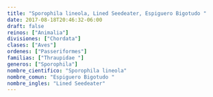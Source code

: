 ```yaml
---
title: "Sporophila lineola, Lined Seedeater, Espiguero Bigotudo "
date: 2017-08-18T20:46:32-06:00
draft: false
reinos: ["Animalia"]
divisiones: ["Chordata"]
clases: ["Aves"]
ordenes: ["Passeriformes"]
familias: ["Thraupidae "]
generos: ["Sporophila"]
nombre_cientifico: "Sporophila lineola"
nombre_comun: "Espiguero Bigotudo "
nombre_ingles: "Lined Seedeater"
---
```

